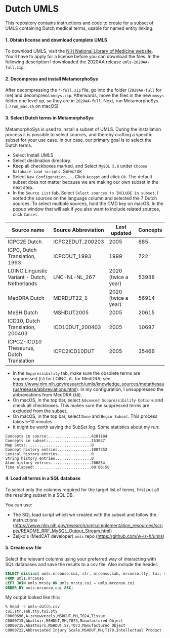 # Dutch UMLS
This repository contains instructions and code to create for a subset of UMLS containing Dutch medical terms, usable for named entity linking.

#### 1. Obtain license and download complete UMLS
To download UMLS, visit the [NIH National Library of Medicine website](https://www.nlm.nih.gov/research/umls/licensedcontent/umlsknowledgesources.html). You'll have to apply for a license before you can download the files. In the following description I downloaded the 2020AA release `umls-2020AA-full.zip`.

#### 2. Decompress and install MetamorphoSys
After decompressing the `*-full.zip` file, go into the folder (`2020AA-full` for me) and decompress `mmsys.zip`. Afterwards, move the files in the new `mmsys` folder one level up, so they are in `2020AA-full`. Next, run MetamorphoSys (`./run_mac.sh` on macOS)

#### 3. Select Dutch terms in MetamorphoSys
MetamorphoSys is used to install a subset of UMLS. During the installation process it is possible to select sources, and thereby crafting a specific subset for your use case. In our case, our primary goal is to select the Dutch terms.
- Select Install UMLS
- Select destination directory.
- Keep all checkboxes marked, and Select `MySQL 5.6` under `Choose Database load scripts`. Select `OK`
- Select `New Configuration...`, Click `Accept` and click `Ok`. The default subset does not matter because we are making our own subset in the next step.
- In the `Source List` tab, Select `Select sources to INCLUDE in subset`. I sorted the sources on the language column and selected the 7 Dutch sources. To select multiple sources, hold the CMD key on macOS. In the popup window that will ask if you also want to include related sources, click `Cancel`.

| Source name | Source Abbreviation | Last updated | Concepts |
|---|---|---|---|
| ICPC2E Dutch | ICPC2EDUT_200203 | 2005 | 685 |
| ICPC, Dutch Translation, 1993 | ICPCDUT_1993 | 1999 | 722 |
| LOINC Linguistic Variant - Dutch, Netherlands | LNC-NL-NL_267 | 2020 (twice a year) | 53938 |
| MedDRA Dutch | MDRDUT22_1 | 2020 (twice a year) | 56914 |
| MeSH Dutch | MSHDUT2005 | 2005 | 20615 |
| ICD10, Dutch Translation, 200403 | ICD10DUT_200403 | 2005 | 10697 |
| ICPC2-ICD10 Thesaurus, Dutch Translation | ICPC2ICD10DUT | 2005 | 35466 |

- In the `Suppressibility` tab, make sure the obsolete terms are suppressed (`LO` for LOINC, `OL` for MedDRA; see https://www.nlm.nih.gov/research/umls/knowledge_sources/metathesaurus/release/abbreviations.html). In my configuration, I unsuppressed the abbreviations from MedDRA (`AB`).
- On macOS, in the top bar, select `Advanced Suppressibility Options` and check all checkboxes. This makes sure the suppressed terms are excluded from the subset.
- On macOS, in the top bar, select `Done` and `Begin Subset`. This process takes 5-10 minutes.
- It might be worth saving the SubSet log. Some statistics about my run:
```
Concepts in source:...................4281184
Concepts in subset:...................153047
Map Sets:.............................0
Concept history entries...............1007252
Lexical history entries...............0
String history entries................0
Atom history entries..................266854
Time elapsed:.........................00:06:58
```

#### 4. Load all terms in a SQL database
To select only the columns required for the target list of terms, first put all the resulting subset in a SQL DB. 

You can use:
- The SQL load script which we created with the subset and follow the instructions (https://www.nlm.nih.gov/research/umls/implementation_resources/scripts/README_RRF_MySQL_Output_Stream.html) 
- Zeljko's (MedCAT developer) `umls` repo (https://github.com/w-is-h/umls)

#### 5. Create csv file 
Select the relevant columns using your preferred way of interacting with SQL databases and save the results to a csv file. Also include the header.
```sql
SELECT distinct umls.mrconso.cui, str, mrconso.sab, mrconso.tty, tui, sty
FROM umls.mrconso
LEFT JOIN umls.mrsty ON umls.mrsty.cui = umls.mrconso.cui
ORDER BY umls.mrconso.cui ASC;
```

My output looked like this:
```bash
% head -5 umls-dutch.csv 
cui,str,sab,tty,tui,sty
C0000696,A-zenuwvezels,MSHDUT,MH,T024,Tissue
C0000715,Abattoir,MSHDUT,MH,T073,Manufactured Object
C0000715,Abattoirs,MSHDUT,SY,T073,Manufactured Object
C0000722,Abbreviated Injury Scale,MSHDUT,MH,T170,Intellectual Product
```
